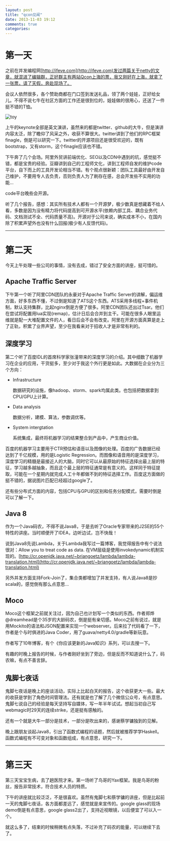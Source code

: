 ```yaml
---
layout: post
title: "qcon见闻"
date: 2013-11-03 19:12
comments: true
categories: 
---
```

# 第一天

之前在并发编程网[http://ifeve.com](http://ifeve.com)发过两篇关于netty的文章，就混进了编辑群，正好群主有两站Qcon上海的票，我又刚好在上海，就拿了一张票，请了天假，奔赴现场了。

<!--more-->

会议人依然很多，各个赞助商都在门口签到发送礼品，领了两个娃娃，正好给女儿。不得不说七牛在社区方面的工作还是很到位的，娃娃做的很用心，还送了一件挺不错的T恤。

![toy](http://static.oschina.net/uploads/space/2013/1101/211210_rzYo_190591.jpeg)

上午的keynote全部是英文演讲，虽然来的都是twitter、github的大牛，但是演讲内容太泛，除了瞻仰了风采之外，收获不算很大。twitter讲到了他们的RPC框架finagle，倒是可以研究一下。twitter的开源项目还是很受欢迎的，既有bootstrap，又有storm，这个finagle应该也不错。

下午奔了几个会场。阿里外贸讲前端优化、SEO以及CDN中遇到的坑，感觉挺不错，都是宝贵的经验。豆瓣讲到自己的工程师文化，讲到工程师自发的维护code平台，自下而上的工具开发论相当不错。有个观点很新颖：团队工具最好由开发自己维护，不要用专人去负责，否则负责人为了刷存在感，总会开发些不实用的功能…

code平台晚些会开源。

听了几个报告，感想：其实所有技术人都有一个开源梦，极少数真是想藏着不给人看，多数是因为没有精力将代码提高到可开源水平(依赖内部工具、耦合业务代码、文档测试不全、代码质量不高)。开源对于公司来说，确实成本不小，在国内除了积累声望外也没有什么回报(极少有人反馈代码)。

----------

# 第二天
今天上午处理一些公司的事情，没有去成，错过了安全方面的讲座，挺可惜的。

## Apache Traffic Server

下午第一个听了阿里CDN团队的永豪对于Apache Traffic Server的讲解，偏运维方面，好多东西不懂，不过倒是知道了ATS这个东西。ATS采用多线程+事件机制，默认支持集群，比起nginx倒是方便了很多。阿里CDN团队还出过Tsar。他们在尝试将配置用lua实现(remap)，估计日后会合并到主干。可能在很多人眼里运维就是配一大堆配置文件的人，看日后会不会有改变。阿里在开源方面真算是走上了正轨，积累了业界声望，至少在我看来对于招收人才是非常有利的。

## 深度学习

第二个听了百度IDL的首席科学家张潼带来的深度学习的介绍。其中细数了机器学习在企业的应用，干货挺多，至少对于我这个外行更是如此。大数据在企业分为三个方向：

* Infrastructure

	数据研究的设施，像hadoop、storm、spark均属此类。也包括把数据拿到CPU/GPU上计算。
* Data analysis

	数据分析，建模、算法，参数调优等。
* System intergtation

	系统集成，最终将机器学习的结果整合到产品中，产生商业价值。
	
百度的机器学习主要用于CTR预估和语音以及图像的处理。百度的广告数据已经达到了千亿规模，用的是Logistic Regression。而图像和语音用的是深度学习，深度学习的精髓是最接近人的大脑，同时它可以从最原始的特征选择出最上层的特征，学习越多越抽象，而且这个最上层的特征通常是有意义的。这样同于特征提取，可能在一个星期内就完成人工十年都做不到的特征选择工作。百度这方面做的挺不错的，据说图片匹配已经超过google了。

还有些分布式方面的内容，包括CPU与GPU的区别和任务分配模式，需要时倒是可以了解一下。

## Java 8

作为一个Java码农，不得不说Java8，于是去听了Oracle专家带来的J2SE的55个特性的讲座。当时顺便开了IDEA，边听边试，岂不快哉！

说到Java8先说Lambda，关于Lambda我写过一篇博客，我觉得报告中有个说法很对：Allow you to treat code as data. 在VM层级是使用invokedynamic机制实现的。[http://cr.openjdk.java.net/~briangoetz/lambda/lambda-translation.html](http://cr.openjdk.java.net/~briangoetz/lambda/lambda-translation.html)

另外并发方面支持Fork-Join了，集合类都增加了并发支持，有人说Java8是抄scala的，感觉倒有那么点意思…

## Moco

Moco这个框架之前就关注过，因为自己也计划写一个类似的东西。作者郑烨@dreamhead是个35岁的大龄码农，倒是挺有亲切感。Moco之前有说过，就是用Mockito的语法和JSON配置来实现一个webserver。后来拉了代码看了一下，作者是个与时俱进的Java Coder，用了guava/netty4.0/gradle等新玩意。

作者写了10年博客，有个《你应该更新的Java知识》系列，可以去搜一下。

有趣的时晚上报告的时候，与作者刚好坐到了旁边，但是反而不知道说什么了，码农嘛，有点不善言辞。

## 鬼脚七夜话

鬼脚七夜话是晚上的座谈活动，实际上比起白天的报告，这个收获更大一些。最大的收获是学到了角色时间管理法。还有就是也了解了几个微信公众号，有点意思。鬼脚七说自己的经验是每天坚持写自媒体，写一年半年试试。想起当初自己写webmagic时29天的连续strike，还是挺有感触的。

还有一个就是大牛一部分是技术，一部分是吹出来的，感谢蔡学镛独到的见解。

晚上跟朋友谈起Java8，引出了函数式编程的话题，然后就被推荐学学Haskell。函数式编程有不可变对象和函数组成，有点意思，研究一下。

---------

# 第三天

第三天宝宝生病，去了趟医院才来。第一场听了鸟哥的Yax框架。我是鸟哥的粉丝，报告非常技术，符合技术人员的特质。

下午的讲座就比较泛泛，不是很喜欢。虽然有鬼脚七和蔡学镛的讲座，但是比起前一天的鬼脚七夜话，各方面都差远了，感觉就是来宣传的。google glass的现场demo倒是有点意思，google glass2出了，支持近视眼镜，以后便宜了可以入一个。

就这么多了，结束的时候稍微有点失落，不过补充了码农的能量，可以继续下去了。